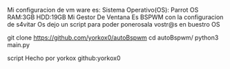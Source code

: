                  
Mi configuracion de vm ware es:
Sistema Operativo(OS): Parrot OS
RAM:3GB
HDD:19GB
Mi Gestor De Ventana Es BSPWM con la configuracion de s4vitar
Os dejo un script para poder ponerosala vostr@s en buestro OS

git clone https://github.com/yorkox0/autoBspwm
cd autoBspwm/
python3 main.py

script Hecho por yorkox 
github:yorkox0




